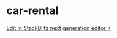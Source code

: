 # car-rental

[Edit in StackBlitz next generation editor ⚡️](https://stackblitz.com/~/github.com/ia-nocode/car-rental)